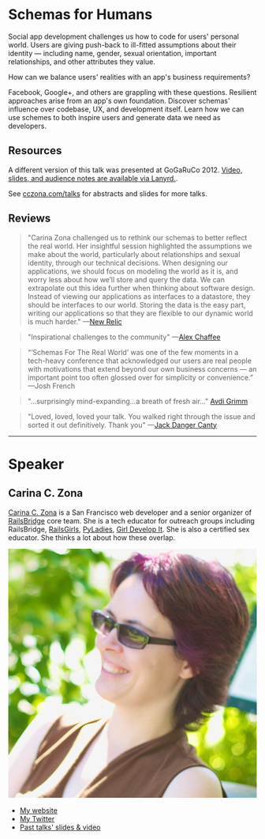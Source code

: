 # Schemas for Humans

Social app development challenges us how to code for users' personal world. Users are giving push-back to ill-fitted assumptions about their identity — including name, gender, sexual orientation, important relationships, and other attributes they value.

How can we balance users' realities with an app's business requirements?

Facebook, Google+, and others are grappling with these questions. Resilient approaches arise from an app's own foundation. Discover schemas' influence over codebase, UX, and development itself. Learn how we can use schemes to both inspire users and generate data we need as developers.

## Resources
A different version of this talk was presented at GoGaRuCo 2012. [Video, slides, and audience notes are available via Lanyrd.](http://lanyrd.com/2012/gogaruco/sydft/).

See [cczona.com/talks](http://cczona.com/talks/) for abstracts and slides for more talks.

## Reviews
  > "Carina Zona challenged us to rethink our schemas to better reflect the real world. Her insightful session highlighted the assumptions we make about the world, particularly about relationships and sexual identity, through our technical decisions. When designing our applications, we should focus on modeling the world as it is, and worry less about how we’ll store and query the data. We can extrapolate out this idea further when thinking about software design. Instead of viewing our applications as interfaces to a datastore, they should be interfaces to our world. Storing the data is the easy part, writing our applications so that they are flexible to our dynamic world is much harder."
—[New Relic](http://blog.newrelic.com/2012/10/22/the-who-and-what-of-gogaruco-2012)

  > "Inspirational challenges to the community"
—[Alex Chaffee](https://twitter.com/alexch/status/248118835130019843)

  > “‘Schemas For The Real World’ was one of the few moments in a tech-heavy conference that acknowledged our users are real people with motivations that extend beyond our own business concerns — an important point too often glossed over for simplicity or convenience.” —Josh French

  > "...surprisingly mind-expanding...a breath of fresh air..." [Avdi Grimm](http://devblog.avdi.org/2012/11/19/on-britruby/)

  > "Loved, loved, loved your talk. You walked right through the issue and sorted it out definitively. Thank you"
  —[Jack Danger Canty](https://twitter.com/jackdanger/statuses/247231593108873216)


---

# Speaker

## Carina C. Zona

[Carina C. Zona](http://cczona.com) is a San Francisco web developer and a senior organizer of [RailsBridge](http://railsbridge.org) core team. She is a tech educator for outreach groups including RailsBridge, [RailsGirls](http://railsgirls.com/), [PyLadies](http://www.pyladies.com/), [Girl Develop It](http://girldevelopit.com/). She is also a certified sex educator. She thinks a lot about how these overlap.


![headshot](./profile_picture.jpg "Carina C. Zona")

- [My website](http://cczona.com/)
- [My Twitter](https://twitter.com/cczona)
- [Past talks' slides & video](http://cczona.com/talks/)
